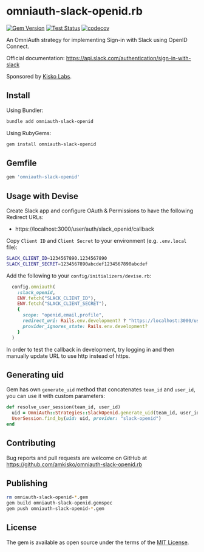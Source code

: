 # omniauth-slack-openid.rb

[![Gem Version](https://badge.fury.io/rb/omniauth-slack-openid.svg)](https://badge.fury.io/rb/omniauth-slack-openid) [![Test Status](https://github.com/amkisko/omniauth-slack-openid.rb/actions/workflows/test.yml/badge.svg)](https://github.com/amkisko/omniauth-slack-openid.rb/actions/workflows/test.yml) [![codecov](https://codecov.io/gh/amkisko/omniauth-slack-openid.rb/graph/badge.svg?token=HIOT78D47F)](https://codecov.io/gh/amkisko/omniauth-slack-openid.rb)

An OmniAuth strategy for implementing Sign-in with Slack using OpenID Connect.

Official documentation: https://api.slack.com/authentication/sign-in-with-slack

Sponsored by [Kisko Labs](https://www.kiskolabs.com).

## Install

Using Bundler:
```sh
bundle add omniauth-slack-openid
```

Using RubyGems:
```sh
gem install omniauth-slack-openid
```

## Gemfile

```ruby
gem 'omniauth-slack-openid'
```

## Usage with Devise

Create Slack app and configure OAuth & Permissions to have the following Redirect URLs:
- https://localhost:3000/user/auth/slack_openid/callback

Copy `Client ID` and `Client Secret` to your environment (e.g. `.env.local` file):
```sh
SLACK_CLIENT_ID=1234567890.1234567890
SLACK_CLIENT_SECRET=1234567890abcdef1234567890abcdef
```

Add the following to your `config/initializers/devise.rb`:

```ruby
  config.omniauth(
    :slack_openid,
    ENV.fetch("SLACK_CLIENT_ID"),
    ENV.fetch("SLACK_CLIENT_SECRET"),
    {
      scope: "openid,email,profile",
      redirect_uri: Rails.env.development? ? "https://localhost:3000/user/auth/slack_openid/callback" : nil,
      provider_ignores_state: Rails.env.development?
    }
  )
```

In order to test the callback in development, try logging in and then manually update URL to use http instead of https.

## Generating uid

Gem has own `generate_uid` method that concatenates `team_id` and `user_id`, you can use it with custom parameters:

```ruby
def resolve_user_session(team_id, user_id)
  uid = OmniAuth::Strategies::SlackOpenid.generate_uid(team_id, user_id)
  UserSession.find_by(uid: uid, provider: "slack-openid")
end
```

## Contributing

Bug reports and pull requests are welcome on GitHub at https://github.com/amkisko/omniauth-slack-openid.rb

## Publishing

```sh
rm omniauth-slack-openid-*.gem
gem build omniauth-slack-openid.gemspec
gem push omniauth-slack-openid-*.gem
```

## License

The gem is available as open source under the terms of the [MIT License](https://opensource.org/licenses/MIT).

